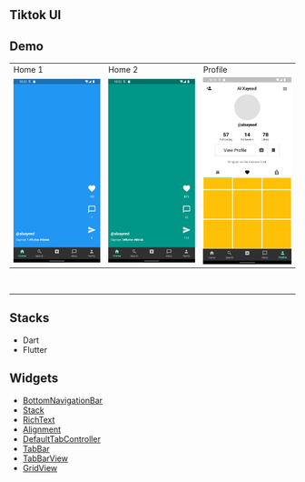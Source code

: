 # <Practice Flutter UI>

## Tiktok UI


## Demo

<table>
  <tr>
    <td>Home 1</td>
    <td>Home 2</td>
    <td>Profile</td>
  </tr>
  
  <tr>
    <td><img src="ss/home1.png" width="100%" height="70%" /></td>
    <td><img src="ss/home2.png" width="100%" height="70%" /></td>
    <td><img src="ss/profile.png" width="100%" height="70%" /></td>
  </tr>

 </table>
<br/><hr>

## Stacks

- Dart
- Flutter

## Widgets

- [BottomNavigationBar](https://api.flutter.dev/flutter/material/BottomNavigationBar-class.html)
- [Stack](https://api.flutter.dev/flutter/widgets/Stack-class.html)
- [RichText](https://api.flutter.dev/flutter/widgets/RichText-class.html)
- [Alignment](https://api.flutter.dev/flutter/painting/Alignment-class.html)
- [DefaultTabController]()
- [TabBar]()
- [TabBarView]()
- [GridView]()
